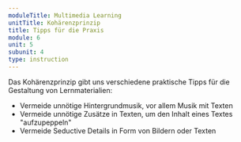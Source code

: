 ```yaml
---
moduleTitle: Multimedia Learning
unitTitle: Kohärenzprinzip
title: Tipps für die Praxis
module: 6
unit: 5
subunit: 4
type: instruction
---
```



Das Kohärenzprinzip gibt uns verschiedene praktische Tipps für die Gestaltung von Lernmaterialien:

* Vermeide unnötige Hintergrundmusik, vor allem Musik mit Texten
* Vermeide unnötige Zusätze in Texten, um den Inhalt eines Textes "aufzupeppeln"
* Vermeide Seductive Details in Form von Bildern oder Texten
